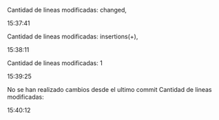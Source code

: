 Cantidad de lineas modificadas: 
changed,

15:37:41

Cantidad de lineas modificadas: 
insertions(+),

15:38:11

Cantidad de lineas modificadas: 
1

15:39:25

No se han realizado cambios desde el ultimo commit
Cantidad de lineas modificadas: 


15:40:12


